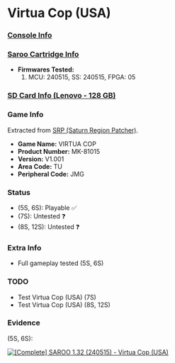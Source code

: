 # Virtua Cop (USA)

### [Console Info](../../../../../Info/Consoles/VA13/README.md)

### [Saroo Cartridge Info](../../../../../Info/Cartridges/RetroGameParadiseStore/1.32F/README.md)

- <b>Firmwares Tested:</b>
  1. MCU: 240515, SS: 240515, FPGA: 05

### [SD Card Info (Lenovo - 128 GB)](../../../../../Info/SdCards/Lenovo/128GB/fat32/README.md)

### Game Info

Extracted from [SRP (Saturn Region Patcher)](https://segaxtreme.net/resources/saturn-region-patcher.81/download).

- <b>Game Name:</b> VIRTUA COP
- <b>Product Number:</b> MK-81015
- <b>Version:</b> V1.001
- <b>Area Code:</b> TU
- <b>Peripheral Code:</b> JMG

### Status

- (5S, 6S): Playable :white_check_mark:
- (7S): Untested :question:
- (8S, 12S): Untested :question:

### Extra Info

- Full gameplay tested (5S, 6S)

### TODO

- Test Virtua Cop (USA) (7S)
- Test Virtua Cop (USA) (8S, 12S)

### Evidence

(5S, 6S):

[![[Complete] SAROO 1.32 (240515) - Virtua Cop (USA)](https://img.youtube.com/vi/9Hkoqf0-Mu4/0.jpg)](https://www.youtube.com/watch?v=9Hkoqf0-Mu4)
